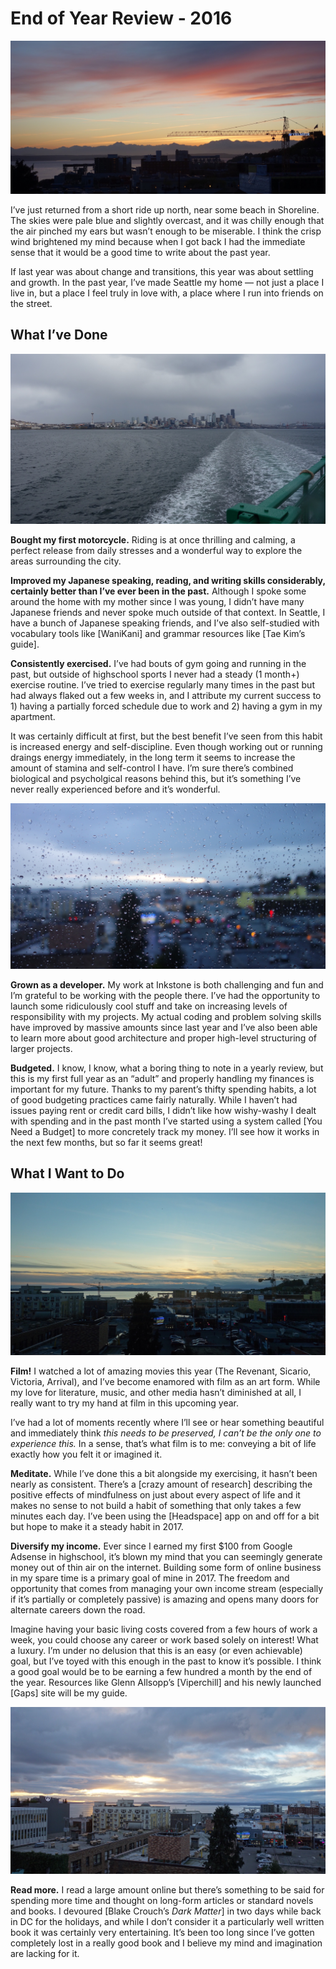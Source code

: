 # End of Year Review - 2016

![](2016-media/colors.jpg)

I’ve just returned from a short ride up north, near some beach in Shoreline. The skies were pale blue and slightly overcast, and it was chilly enough that the air pinched my ears but wasn’t enough to be miserable. I think the crisp wind brightened my mind because when I got back I had the immediate sense that it would be a good time to write about the past year.

If last year was about change and transitions, this year was about settling and growth. In the past year, I’ve made Seattle my home — not just a place I live in, but a place I feel truly in love with, a place where I run into friends on the street.

## What I’ve Done

![](2016-media/seattle.jpg)

**Bought my first motorcycle.** Riding is at once thrilling and calming, a perfect release from daily stresses and a wonderful way to explore the areas surrounding the city.

**Improved my Japanese speaking, reading, and writing skills considerably, certainly better than I’ve ever been in the past.** Although I spoke some around the home with my mother since I was young, I didn’t have many Japanese friends and never spoke much outside of that context. In Seattle, I have a bunch of Japanese speaking friends, and I’ve also self-studied with vocabulary tools like [WaniKani] and grammar resources like [Tae Kim’s guide].

**Consistently exercised.** I’ve had bouts of gym going and running in the past, but outside of highschool sports I never had a steady (1 month+) exercise routine. I’ve tried to exercise regularly many times in the past but had always flaked out a few weeks in, and I attribute my current success to 1) having a partially forced schedule due to work and 2) having a gym in my apartment.

It was certainly difficult at first, but the best benefit I’ve seen from this habit is increased energy and self-discipline. Even though working out or running draings energy immediately, in the long term it seems to increase the amount of stamina and self-control I have. I’m sure there’s combined biological and psycholgical reasons behind this, but it’s something I’ve never really experienced before and it’s wonderful.

![](2016-media/drops.jpg)

**Grown as a developer.** My work at Inkstone is both challenging and fun and I’m grateful to be working with the people there. I’ve had the opportunity to launch some ridiculously cool stuff and take on increasing levels of responsibility with my projects. My actual coding and problem solving skills have improved by massive amounts since last year and I’ve also been able to learn more about good architecture and proper high-level structuring of larger projects.

**Budgeted.** I know, I know, what a boring thing to note in a yearly review, but this is my first full year as an “adult” and properly handling my finances is important for my future. Thanks to my parent’s thifty spending habits, a lot of good budgeting practices came fairly naturally. While I haven’t had issues paying rent or credit card bills, I didn’t like how wishy-washy I dealt with spending and in the past month I’ve started using a system called [You Need a Budget] to more concretely track my money. I’ll see how it works in the next few months, but so far it seems great!

## What I Want to Do

![](2016-media/mixed.jpg)

**Film!** I watched a lot of amazing movies this year (The Revenant, Sicario, Victoria, Arrival), and I’ve become enamored with film as an art form. While my love for literature, music, and other media hasn’t diminished at all, I really want to try my hand at film in this upcoming year.

I’ve had a lot of moments recently where I’ll see or hear something beautiful and immediately think *this needs to be preserved, I can’t be the only one to experience this.* In a sense, that’s what film is to me: conveying a bit of life exactly how you felt it or imagined it.

**Meditate.** While I’ve done this a bit alongside my exercising, it hasn’t been nearly as consistent. There’s a [crazy amount of research] describing the positive effects of mindfulness on just about every aspect of life and it makes no sense to not build a habit of something that only takes a few minutes each day. I’ve been using the [Headspace] app on and off for a bit but hope to make it a steady habit in 2017.

**Diversify my income.** Ever since I earned my first $100 from Google Adsense in highschool, it’s blown my mind that you can seemingly generate money out of thin air on the internet. Building some form of online business in my spare time is a primary goal of mine in 2017. The freedom and opportunity that comes from managing your own income stream (especially if it’s partially or completely passive) is amazing and opens many doors for alternate careers down the road.

Imagine having your basic living costs covered from a few hours of work a week, you could choose any career or work based solely on interest! What a luxury. I’m under no delusion that this is an easy (or even achievable) goal, but I’ve toyed with this enough in the past to know it’s possible. I think a good goal would be to be earning a few hundred a month by the end of the year. Resources like Glenn Allsopp’s [Viperchill] and his newly launched [Gaps] site will be my guide.

![](2016-media/glow.jpg)

**Read more.** I read a large amount online but there’s something to be said for spending more time and thought on long-form articles or standard novels and books. I devoured [Blake Crouch’s *Dark Matter*] in two days while back in DC for the holidays, and while I don’t consider it a particularly well written book it was certainly very entertaining. It’s been too long since I’ve gotten completely lost in a really good book and I believe my mind and imagination are lacking for it.
